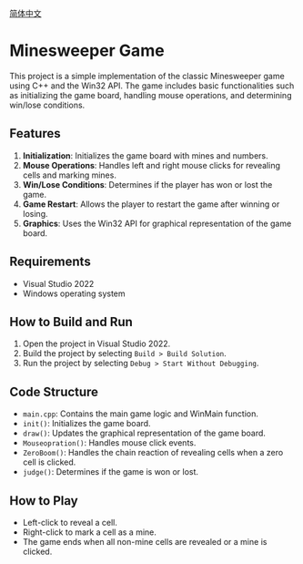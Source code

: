 [简体中文](https://github.com/Thintime123/Minesweeper/blob/master/README_CN.md)
# Minesweeper Game

This project is a simple implementation of the classic Minesweeper game using C++ and the Win32 API. The game includes basic functionalities such as initializing the game board, handling mouse operations, and determining win/lose conditions.

## Features

1. **Initialization**: Initializes the game board with mines and numbers.
2. **Mouse Operations**: Handles left and right mouse clicks for revealing cells and marking mines.
3. **Win/Lose Conditions**: Determines if the player has won or lost the game.
4. **Game Restart**: Allows the player to restart the game after winning or losing.
5. **Graphics**: Uses the Win32 API for graphical representation of the game board.

## Requirements

- Visual Studio 2022
- Windows operating system

## How to Build and Run

1. Open the project in Visual Studio 2022.
2. Build the project by selecting `Build > Build Solution`.
3. Run the project by selecting `Debug > Start Without Debugging`.

## Code Structure

- `main.cpp`: Contains the main game logic and WinMain function.
- `init()`: Initializes the game board.
- `draw()`: Updates the graphical representation of the game board.
- `Mouseopration()`: Handles mouse click events.
- `ZeroBoom()`: Handles the chain reaction of revealing cells when a zero cell is clicked.
- `judge()`: Determines if the game is won or lost.

## How to Play

- Left-click to reveal a cell.
- Right-click to mark a cell as a mine.
- The game ends when all non-mine cells are revealed or a mine is clicked.
